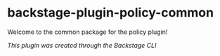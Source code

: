 # backstage-plugin-policy-common

Welcome to the common package for the policy plugin!

_This plugin was created through the Backstage CLI_
